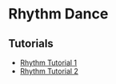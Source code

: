 # Rhythm Dance


## Tutorials
 - [Rhythm Tutorial 1](https://www.gamasutra.com/blogs/GrahamTattersall/20190515/342454/Coding_to_the_Beat__Under_the_Hood_of_a_Rhythm_Game_in_Unity.php)
 - [Rhythm Tutorial 2](https://www.gamasutra.com/blogs/YuChao/20170316/293814/Music_Syncing_in_Rhythm_Games.php)